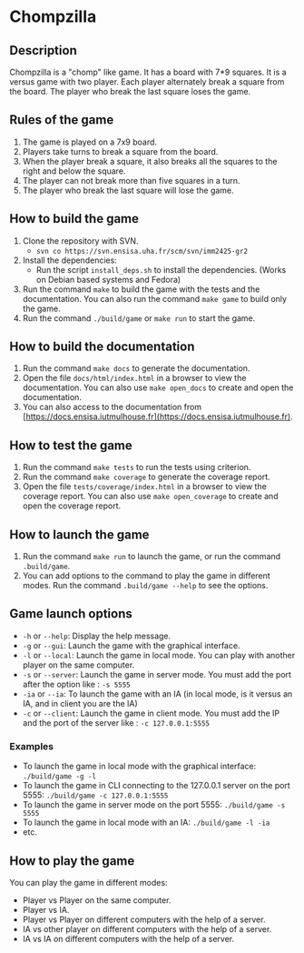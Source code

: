# Chompzilla

## Description

Chompzilla is a "chomp" like game. It has a board with 7\*9 squares. It is a versus game with two player. Each player alternately break a square from the board. The player who break the last square loses the game.

## Rules of the game

1. The game is played on a 7x9 board.
2. Players take turns to break a square from the board.
3. When the player break a square, it also breaks all the squares to the right and below the square.
4. The player can not break more than five squares in a turn.
5. The player who break the last square will lose the game.

## How to build the game

1. Clone the repository with SVN.
    - `svn co https://svn.ensisa.uha.fr/scm/svn/imm2425-gr2`
2. Install the dependencies:
    - Run the script `install_deps.sh` to install the dependencies. (Works on Debian based systems and Fedora)
3. Run the command `make` to build the game with the tests and the documentation. You can also run the command `make game` to build only the game.
4. Run the command `./build/game` or `make run` to start the game.

## How to build the documentation

1. Run the command `make docs` to generate the documentation.
2. Open the file `docs/html/index.html` in a browser to view the documentation. 
   You can also use `make open_docs` to create and open the documentation.
3. You can also access to the documentation from [https://docs.ensisa.iutmulhouse.fr](https://docs.ensisa.iutmulhouse.fr).

## How to test the game

1. Run the command `make tests` to run the tests using criterion.
2. Run the command `make coverage` to generate the coverage report.
3. Open the file `tests/coverage/index.html` in a browser to view the coverage report.
   You can also use `make open_coverage` to create and open the coverage report.

## How to launch the game

1. Run the command `make run` to launch the game, or run the command `.build/game`.
2. You can add options to the command to play the game in different modes. Run the command `.build/game --help` to see the options.

## Game launch options

-   `-h` or `--help`: Display the help message.
-   `-g` or `--gui`: Launch the game with the graphical interface.
-   `-l` or `--local`: Launch the game in local mode. You can play with another player on the same computer.
-   `-s` or `--server`: Launch the game in server mode. You must add the port after the option like : `-s 5555`
-   `-ia` or `--ia`: To launch the game with an IA (in local mode, is it versus an IA, and in client you are the IA)
-   `-c` or `--client`: Launch the game in client mode. You must add the IP and the port of the server like : `-c 127.0.0.1:5555`


### Examples

-   To launch the game in local mode with the graphical interface: `./build/game -g -l`
-   To launch the game in CLI connecting to the 127.0.0.1 server on the port 5555: `./build/game -c 127.0.0.1:5555`
-   To launch the game in server mode on the port 5555: `./build/game -s 5555`
-   To launch the game in local mode with an IA: `./build/game -l -ia`
-   etc.

## How to play the game

You can play the game in different modes:

-   Player vs Player on the same computer.
-   Player vs IA.
-   Player vs Player on different computers with the help of a server.
-   IA vs other player on different computers with the help of a server.
-   IA vs IA on different computers with the help of a server.
